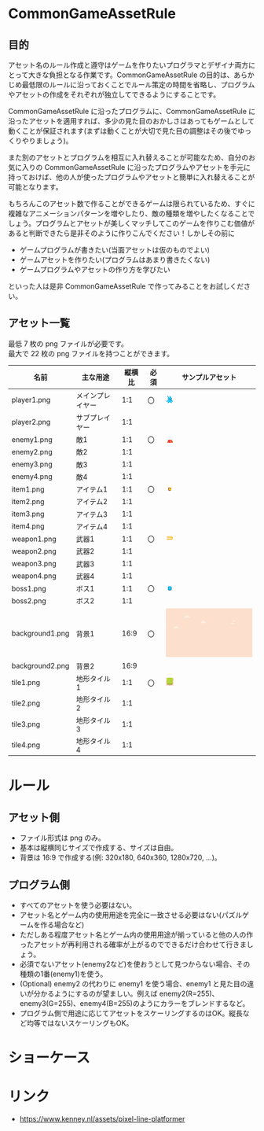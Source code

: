 # CommonGameAssetRule
## 目的
アセット名のルール作成と遵守はゲームを作りたいプログラマとデザイナ両方にとって大きな負担となる作業です。CommonGameAssetRule の目的は、あらかじめ最低限のルールに沿っておくことでルール策定の時間を省略し、プログラムやアセットの作成をそれぞれが独立してできるようにすることです。

CommonGameAssetRule に沿ったプログラムに、CommonGameAssetRule に沿ったアセットを適用すれば、多少の見た目のおかしさはあってもゲームとして動くことが保証されます(まずは動くことが大切で見た目の調整はその後でゆっくりやりましょう)。

また別のアセットとプログラムを相互に入れ替えることが可能なため、自分のお気に入りの CommonGameAssetRule に沿ったプログラムやアセットを手元に持っておけば、他の人が使ったプログラムやアセットと簡単に入れ替えることが可能となります。

もちろんこのアセット数で作ることができるゲームは限られているため、すぐに複雑なアニメーションパターンを増やしたり、敵の種類を増やしたくなることでしょう。プログラムとアセットが美しくマッチしてこのゲームを作りこむ価値があると判断できたら是非そのように作りこんでください！しかしその前に

- ゲームプログラムが書きたい(当面アセットは仮のものでよい)
- ゲームアセットを作りたい(プログラムはあまり書きたくない)
- ゲームプログラムやアセットの作り方を学びたい

といった人は是非 CommonGameAssetRule で作ってみることをお試しください。

## アセット一覧
最低 7 枚の png ファイルが必要です。  
最大で 22 枚の png ファイルを持つことができます。

| 名前 | 主な用途 | 縦横比 | 必須 | サンプルアセット |
| -- | -- | -- | -- | -- |
| player1.png | メインプレイヤー | 1:1 | 〇 | ![](sample/player1.png) |
| player2.png | サブプレイヤー | 1:1 |   | |
| enemy1.png | 敵1 | 1:1 | 〇 | ![](sample/enemy1.png) |
| enemy2.png | 敵2 | 1:1 |  | |
| enemy3.png | 敵3 | 1:1 |  | |
| enemy4.png | 敵4 | 1:1 |  | |
| item1.png | アイテム1 | 1:1 | 〇 | ![](sample/item1.png) |
| item2.png | アイテム2 | 1:1 |  | |
| item3.png | アイテム3 | 1:1 |  | |
| item4.png | アイテム4 | 1:1 |  | |
| weapon1.png | 武器1 | 1:1 | 〇 | ![](sample/weapon1.png) |
| weapon2.png | 武器2 | 1:1 |  | |
| weapon3.png | 武器3 | 1:1 |  | |
| weapon4.png | 武器4 | 1:1 |  | |
| boss1.png | ボス1 | 1:1 | 〇 | ![](sample/boss1.png) |
| boss2.png | ボス2 | 1:1 |  | |
| background1.png | 背景1 | 16:9 | 〇 | ![](sample/background1.png) |
| background2.png | 背景2 | 16:9 |  | |
| tile1.png | 地形タイル1 | 1:1 | 〇 | ![](sample/tile1.png) |
| tile2.png | 地形タイル2 | 1:1 |  | |
| tile3.png | 地形タイル3 | 1:1 |  | |
| tile4.png | 地形タイル4 | 1:1 |  | |

# ルール
## アセット側
- ファイル形式は png のみ。
- 基本は縦横同じサイズで作成する、サイズは自由。
- 背景は 16:9 で作成する(例: 320x180, 640x360, 1280x720, ...)。

## プログラム側
- すべてのアセットを使う必要はない。
- アセット名とゲーム内の使用用途を完全に一致させる必要はない(パズルゲームを作る場合など)
- ただしある程度アセット名とゲーム内の使用用途が揃っていると他の人の作ったアセットが再利用される確率が上がるのでできるだけ合わせて行きましょう。
- 必須でないアセット(enemy2など)を使おうとして見つからない場合、その種類の1番(enemy1)を使う。
- (Optional) enemy2 の代わりに enemy1 を使う場合、enemy1 と見た目の違いが分かるようにするのが望ましい。例えば enemy2(R=255)、enemy3(G=255)、enemy4(B=255)のようにカラーをブレンドするなど。
- プログラム側で用途に応じてアセットをスケーリングするのはOK。縦長など均等ではないスケーリングもOK。

# ショーケース

# リンク
- https://www.kenney.nl/assets/pixel-line-platformer

